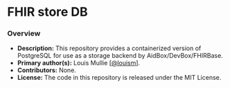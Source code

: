 # FHIR store DB

### Overview

- **Description:** This repository provides a containerized version of PostgreSQL for use as a storage backend by AidBox/DevBox/FHIRBase.
- **Primary author(s):** Louis Mullie [[@louism](https://github.com/louismullie)].
- **Contributors:** None.
- **License:** The code in this repository is released under the MIT License.
